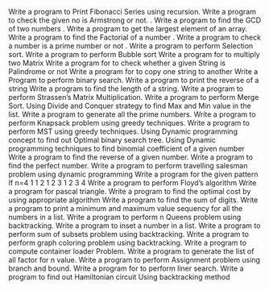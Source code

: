 Write a program to Print Fibonacci Series using recursion.
Write a program to check the given no is Armstrong or not. .
Write a program to find the GCD of two numbers .
Write a program to get the largest element of an array.
Write a program to find the Factorial of a number .
Write a program to check a number is a prime number or not .
Write a program to perform Selection sort.
Write a program to perform Bubble sort
Write a program for to multiply two Matrix
Write a program for to check whether a given String is Palindrome or not
Write a program for to copy one string to another
Write a Program to perform binary search.
Write a program to print the reverse of a string
Write a program to find the length of a string.
Write a program to perform Strassen’s Matrix Multiplication.
Write a program to perform Merge Sort.
Using Divide and Conquer strategy to find Max and Min value in the list.
Write a program to generate all the prime numbers.
Write a program to perform Knapsack problem using greedy techniques.
Write a program to perform MST using greedy techniques.
Using Dynamic programming concept to find out Optimal binary search tree.
Using Dynamic programming techniques to find binomial coefficient of a given number
Write a program to find the reverse of a given number.
Write a program to find the perfect number.
Write a program to perform travelling salesman problem using dynamic programming
Write a program for the given pattern If n=4 1 1 2 1 2 3 1 2 3 4
Write a program to perform Floyd’s algorithm
Write a program for pascal triangle.
Write a program to find the optimal cost by using appropriate algorithm
Write a program to find the sum of digits.
Write a program to print a minimum and maximum value sequency for all the numbers in a list.
Write a program to perform n Queens problem using backtracking.
Write a program to inset a number in a list.
Write a program to perform sum of subsets problem using backtracking.
Write a program to perform graph coloring problem using backtracking.
Write a program to compute container loader Problem.
Write a program to generate the list of all factor for n value.
Write a program to perform Assignment problem using branch and bound.
Write a program for to perform liner search.
Write a program to find out Hamiltonian circuit Using backtracking method
